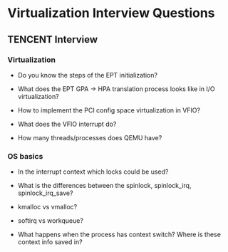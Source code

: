 # Virtualization Interview Questions

## TENCENT Interview
### Virtualization
- Do you know the steps of the EPT initialization?

- What does the EPT GPA -> HPA translation process looks like in I/O virtualization?

- How to implement the PCI config space virtualization in VFIO?

- What does the VFIO interrupt do?

- How many threads/processes does QEMU have?

### OS basics
- In the interrupt context which locks could be used?

- What is the differences between the spinlock, spinlock_irq, spinlock_irq_save?

- kmalloc vs vmalloc?

- softirq vs workqueue?

- What happens when the process has context switch? Where is these context info saved in?

